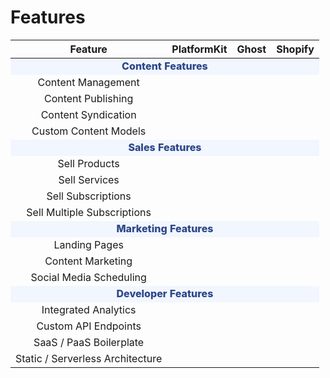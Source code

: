 # <i class="fas fa-fw fa-check-square"></i>Features

<table>
    <thead>    
        <th>Feature</th><th>PlatformKit</th><th>Ghost</th><th>Shopify</th>
    </thead>
    <tr>
        <td colspan="5" style="font-weight:800;;text-align:center;background:#f2f6fe;color:#2c478a;">Content Features</td>
    </tr>
    <tr style="text-align:center;">
        <td>Content Management</td>
         <td class="bg-green"><i class="fa fa-check icon-green "></i></td>
         <td><i class="fa fa-check  "></i></td>
         <td><i class="fa fa-times-circle  "></i></td>         
    </tr>
    <tr style="text-align:center;">
        <td>Content Publishing</td> 
        <td class="bg-green"><i class="fa fa-check icon-green "></i></td>
        <td><i class="fa fa-check  "></i></td>
        <td><i class="fa fa-times-circle  "></i></td>        
    </tr>
    <tr style="text-align:center;">
        <td>Content Syndication</td>
        <td class="bg-green"><i class="fa fa-check  icon-green"></i></td>
        <td><i class="fa fa-check  "></i></td>
        <td><i class="fa fa-times-circle "></i></td>    
    <tr style="text-align:center;">
        <td>Custom Content Models</td>
        <td class="bg-green"><i class="fa fa-check  icon-green"></i></td>
        <td><i class="fa fa-times-circle "></i></td>
        <td><i class="fa fa-times-circle "></i></td>        
    </tr>    
     <tr>
        <td colspan="5" style="font-weight:800;;text-align:center;background:#f2f6fe;color:#2c478a;">Sales Features</td>
    </tr>
    <tr style="text-align:center;">
        <td>Sell Products</td>
         <td class="bg-green"><i class="fa fa-check icon-green "></i></td>
         <td><i class="fa fa-check  "></i></td>
         <td><i class="fa fa-check  "></i></td>         
    </tr>
    <tr style="text-align:center;">
        <td>Sell Services</td> 
        <td class="bg-green"><i class="fa fa-check icon-green "></i></td>
        <td><i class="fa fa-check  "></i></td>
        <td><i class="fa fa-check  "></i></td>        
    </tr>
    <tr style="text-align:center;">
        <td>Sell Subscriptions</td>
        <td class="bg-green"><i class="fa fa-check  icon-green"></i></td>
        <td><i class="fa fa-check  "></i></td>
        <td><i class="fa fa-times-circle "></i></td>
    </tr>
    <tr style="text-align:center;">
        <td>Sell Multiple Subscriptions</td>
        <td class="bg-green"><i class="fa fa-check  icon-green"></i></td>
        <td><i class="fa fa-times-circle "></i></td>
        <td><i class="fa fa-times-circle "></i></td>
    </tr>
     <tr>
        <td colspan="5" style="font-weight:800;;text-align:center;background:#f2f6fe;color:#2c478a;">Marketing Features</td>
    </tr>
    <tr style="text-align:center;">
        <td>Landing Pages</td>
        <td class="bg-green"><i class="fa fa-check icon-green "></i></td>
        <td><i class="fa fa-check  "></i></td>
        <td><i class="fa fa-check  "></i></td>        
    </tr>
    <tr style="text-align:center;">
        <td>Content Marketing</td> 
        <td class="bg-green"><i class="fa fa-check icon-green "></i></td>
        <td><i class="fa fa-check  "></i></td>
        <td><i class="fa fa-times-circle "></i></td>
    </tr> 
    <tr style="text-align:center;">
        <td>Social Media Scheduling</td> 
        <td class="bg-green"><i class="fa fa-check icon-green "></i></td>
        <td><i class="fa fa-check  "></i></td>
        <td><i class="fa fa-check  "></i></td>
    </tr>   
     <tr>
        <td colspan="5" style="font-weight:800;;text-align:center;background:#f2f6fe;color:#2c478a;">Developer Features</td>
    </tr>
    <tr style="text-align:center;">
        <td>Integrated Analytics</td>
         <td class="bg-green"><i class="fa fa-check icon-green "></i></td>
         <td><i class="fa fa-check  "></i></td>
         <td><i class="fa fa-check  "></i></td>
    </tr>
    <tr style="text-align:center;">
        <td>Custom API Endpoints</td> 
        <td class="bg-green"><i class="fa fa-check icon-green "></i></td>
        <td><i class="fa fa-times-circle  "></i></td>
        <td><i class="fa fa-times-circle "></i></td>
    </tr> 
    <tr style="text-align:center;">
        <td>SaaS / PaaS Boilerplate</td>
         <td class="bg-green"><i class="fa fa-check icon-green "></i></td>
         <td><i class="fa fa-times-circle  "></i></td>
         <td><i class="fa fa-times-circle  "></i></td>
    </tr>   
    <tr style="text-align:center;">
        <td>Static / Serverless Architecture</td>
        <td class="bg-green"><i class="fa fa-check icon-green "></i></td>
        <td><i class="fa fa-times-circle  "></i></td>
        <td><i class="fa fa-times-circle  "></i></td>
    </tr>     
</table>